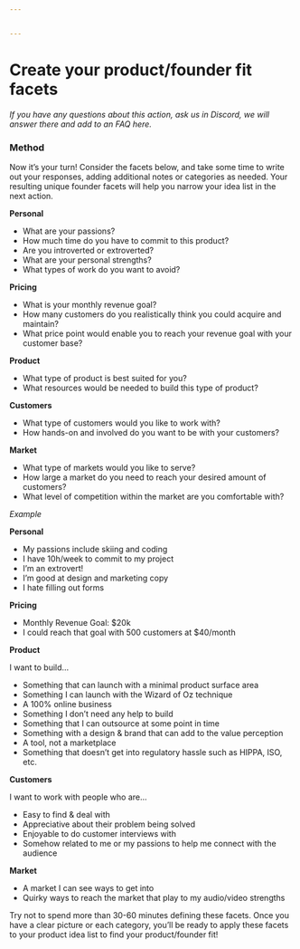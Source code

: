 ```yaml
---


---
```


<h1 id="create-your-productfounder-fit-facets">Create your product/founder fit facets</h1>
<p><em>If you have any questions about this action, ask us in Discord, we will answer there and add to an FAQ here.</em></p>
<h3 id="method">Method</h3>
<p>Now it’s your turn! Consider the facets below, and take some time to write out your responses, adding additional notes or categories as needed. Your resulting unique founder facets will help you narrow your idea list in the next action.</p>
<p><strong>Personal</strong></p>
<ul>
<li>What are your passions?</li>
<li>How much time do you have to commit to this product?</li>
<li>Are you introverted or extroverted?</li>
<li>What are your personal strengths?</li>
<li>What types of work do you want to avoid?</li>
</ul>
<p><strong>Pricing</strong></p>
<ul>
<li>What is your monthly revenue goal?</li>
<li>How many customers do you realistically think you could acquire and maintain?</li>
<li>What price point would enable you to reach your revenue goal with your customer base?</li>
</ul>
<p><strong>Product</strong></p>
<ul>
<li>What type of product is best suited for you?</li>
<li>What resources would be needed to build this type of product?</li>
</ul>
<p><strong>Customers</strong></p>
<ul>
<li>What type of customers would you like to work with?</li>
<li>How hands-on and involved do you want to be with your customers?</li>
</ul>
<p><strong>Market</strong></p>
<ul>
<li>What type of markets would you like to serve?</li>
<li>How large a market do you need to reach your desired amount of customers?</li>
<li>What level of competition within the market are you comfortable with?</li>
</ul>
<p><em>Example</em></p>
<p><strong>Personal</strong></p>
<ul>
<li>My passions include skiing and coding</li>
<li>I have 10h/week to commit to my project</li>
<li>I’m an extrovert!</li>
<li>I’m good at design and marketing copy</li>
<li>I hate filling out forms</li>
</ul>
<p><strong>Pricing</strong></p>
<ul>
<li>Monthly Revenue Goal: $20k</li>
<li>I could reach that goal with 500 customers at $40/month</li>
</ul>
<p><strong>Product</strong></p>
<p>I want to build…</p>
<ul>
<li>Something that can launch with a minimal product surface area</li>
<li>Something I can launch with the Wizard of Oz technique</li>
<li>A 100% online business</li>
<li>Something I don’t need any help to build</li>
<li>Something that I can outsource at some point in time</li>
<li>Something with a design &amp; brand that can add to the value perception</li>
<li>A tool, not a marketplace</li>
<li>Something that doesn’t get into regulatory hassle such as HIPPA, ISO, etc.</li>
</ul>
<p><strong>Customers</strong></p>
<p>I want to work with people who are…</p>
<ul>
<li>Easy to find &amp; deal with</li>
<li>Appreciative about their problem being solved</li>
<li>Enjoyable to do customer interviews with</li>
<li>Somehow related to me or my passions to help me connect with the audience</li>
</ul>
<p><strong>Market</strong></p>
<ul>
<li>A market I can see ways to get into</li>
<li>Quirky ways to reach the market that play to my audio/video strengths</li>
</ul>
<p>Try not to spend more than 30-60 minutes defining these facets. Once you have a clear picture or each category, you’ll be ready to apply these facets to your product idea list to find your product/founder fit!</p>

